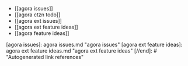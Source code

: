 - [[agora issues]]
- [[agora ctzn todo]]
- [[agora ext issues]]
- [[agora ext feature ideas]]
- [[agora feature ideas]]

[//begin]: # "Autogenerated link references for markdown compatibility"
[agora issues]: agora issues.md "agora issues"
[agora ext feature ideas]: agora ext feature ideas.md "agora ext feature ideas"
[//end]: # "Autogenerated link references"
